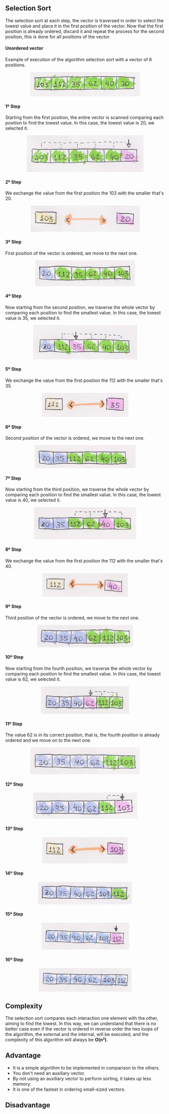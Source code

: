 ## Selection Sort

The selection sort at each step, the vector is traversed in order to select the lowest value and place it in the first position of the vector. Now that the first position is already ordered, discard it and repeat the process for the second position, this is done for all positions of the vector.

#### Unordered vector
Example of execution of the algorithm selection sort with a vector of 6 positions.

<p align="center">
  <img src="/images/selection-sort/selection01.png">
</p>

#### 1º Step
Starting from the first position, the entire vector is scanned comparing each position to find the lowest value.
In this case, the lowest value is 20, we selected it.

<p align="center">
  <img src="/images/selection-sort/selection02.png">
</p>

#### 2º Step
We exchange the value from the first position the 103 with the smaller that's 20.

<p align="center">
  <img src="/images/selection-sort/selection03.png">
</p>

#### 3º Step
First position of the vector is ordered, we move to the next one.

<p align="center">
  <img src="/images/selection-sort/selection04.png">
</p>

#### 4º Step
Now starting from the second position, we traverse the whole vector by comparing each position to find the smallest value.
In this case, the lowest value is 35, we selected it.

<p align="center">
  <img src="/images/selection-sort/selection05.png">
</p>

#### 5º Step
We exchange the value from the first position the 112 with the smaller that's 35.

<p align="center">
  <img src="/images/selection-sort/selection06.png">
</p>

#### 6º Step
Second position of the vector is ordered, we move to the next one.

<p align="center">
  <img src="/images/selection-sort/selection07.png">
</p>

#### 7º Step
Now starting from the third position, we traverse the whole vector by comparing each position to find the smallest value.
In this case, the lowest value is 40, we selected it.

<p align="center">
  <img src="/images/selection-sort/selection08.png">
</p>

#### 8º Step
We exchange the value from the first position the 112 with the smaller that's 40.

<p align="center">
  <img src="/images/selection-sort/selection09.png">
</p>

#### 9º Step
Third position of the vector is ordered, we move to the next one.

<p align="center">
  <img src="/images/selection-sort/selection10.png">
</p>

#### 10º Step
Now starting from the fourth position, we traverse the whole vector by comparing each position to find the smallest value.
In this case, the lowest value is 62, we selected it.

<p align="center">
  <img src="/images/selection-sort/selection11.png">
</p>

#### 11º Step
The value 62 is in its correct position, that is, the fourth position is already ordered and we move on to the next one.

<p align="center">
  <img src="/images/selection-sort/selection12.png">
</p>

#### 12º Step

<p align="center">
  <img src="/images/selection-sort/selection13.png">
</p>

#### 13º Step


<p align="center">
  <img src="/images/selection-sort/selection14.png">
</p>

#### 14º Step

<p align="center">
  <img src="/images/selection-sort/selection15.png">
</p>

#### 15º Step


<p align="center">
  <img src="/images/selection-sort/selection16.png">
</p>

#### 16º Step

<p align="center">
  <img src="/images/selection-sort/selection17.png">
</p>

## Complexity

The selection sort compares each interaction one element with the other, aiming to find the lowest. In this way, we can understand that there is no better case even if the vector is ordered in reverse order the two loops of the algorithm, the external and the internal, will be executed, and the complexity of this algorithm will always be **O(n²)**.

## Advantage

* It is a simple algorithm to be implemented in comparison to the others.
* You don't need an auxiliary vector.
* By not using an auxiliary vector to perform sorting, it takes up less memory.
* It is one of the fastest in ordering small-sized vectors.


## Disadvantage








